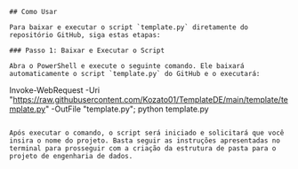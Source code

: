 ```
## Como Usar

Para baixar e executar o script `template.py` diretamente do repositório GitHub, siga estas etapas:

### Passo 1: Baixar e Executar o Script

Abra o PowerShell e execute o seguinte comando. Ele baixará automaticamente o script `template.py` do GitHub e o executará:

```
Invoke-WebRequest -Uri "https://raw.githubusercontent.com/Kozato01/TemplateDE/main/template/template.py" -OutFile "template.py"; python template.py
```

Após executar o comando, o script será iniciado e solicitará que você insira o nome do projeto. Basta seguir as instruções apresentadas no terminal para prosseguir com a criação da estrutura de pasta para o projeto de engenharia de dados.
```
